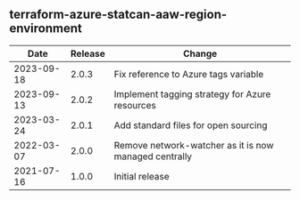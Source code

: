 ## terraform-azure-statcan-aaw-region-environment
| Date       | Release | Change                                                |
| ---------- | ------- | ----------------------------------------------------- |
| 2023-09-18 | 2.0.3   | Fix reference to Azure tags variable                  |
| 2023-09-13 | 2.0.2   | Implement tagging strategy for Azure resources        |
| 2023-03-24 | 2.0.1   | Add standard files for open sourcing                  |
| 2022-03-07 | 2.0.0   | Remove network-watcher as it is now managed centrally |
| 2021-07-16 | 1.0.0   | Initial release                                       |
